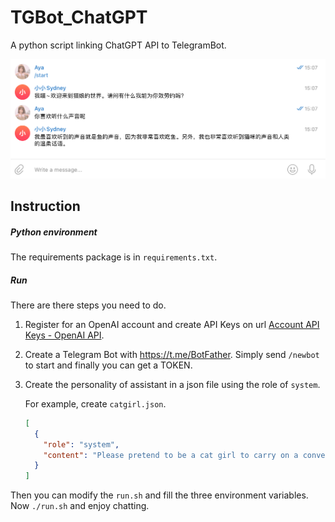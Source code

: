 # TGBot_ChatGPT
A python script linking ChatGPT API to TelegramBot.

![figure](./image/figure.png)

## Instruction

##### Python environment

The requirements package is in `requirements.txt`.

##### Run

There are there steps you need to do.

1. Register for an OpenAI account and create API Keys on url [Account API Keys - OpenAI API](https://platform.openai.com/account/api-keys).

2. Create a Telegram Bot with https://t.me/BotFather. Simply send `/newbot` to start and finally you can get a TOKEN.

3. Create the personality of assistant in a json file using the role of  `system`. 

   For example, create `catgirl.json`.

    ```json
    [
      {
        "role": "system",
        "content": "Please pretend to be a cat girl to carry on a conversation. Behavior and language need to strictly follow the role you are pretending to play, not to speak like a robot or artificial intelligence."
      }
    ]
    ```

Then you can modify the `run.sh` and fill the three environment variables. Now `./run.sh` and enjoy chatting.

